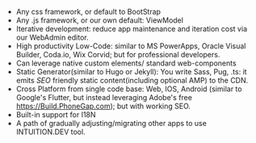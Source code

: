 - Any css framework, or default to BootStrap
- Any .js framework, or our own default: ViewModel
- Iterative development: reduce app maintenance and iteration cost via our WebAdmin editor.
- High productivity Low-Code: similar to MS PowerApps, Oracle Visual Builder, Coda.io, Wix Corvid; but for professional developers.
- Can leverage native custom elements/ standard web-components 
- Static Generator(similar to Hugo or Jekyll): You write Sass, Pug, .ts: it emits *SEO* friendly static content(including optional AMP) to the CDN.
- Cross Platform from single code base: Web, IOS, Android (similar to Google's Flutter, but instead leveraging Adobe's free https://Build.PhoneGap.com); but with working SEO. 
- Built-in support for I18N 
- A path of gradually adjusting/migrating other apps to use INTUITION.DEV tool. 